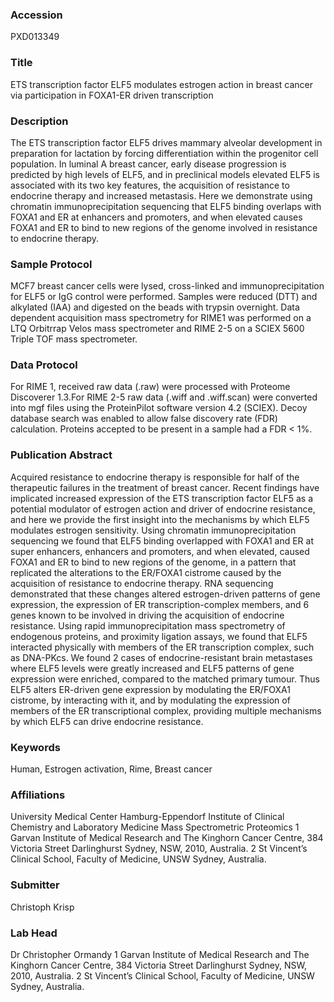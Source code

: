 ### Accession
PXD013349

### Title
ETS transcription factor ELF5 modulates estrogen action in breast cancer via participation in FOXA1-ER driven transcription

### Description
The ETS transcription factor ELF5 drives mammary alveolar development in preparation for lactation by forcing differentiation within the progenitor cell population. In luminal A breast cancer, early disease progression is predicted by high levels of ELF5, and in preclinical models elevated ELF5 is associated with its two key features, the acquisition of resistance to endocrine therapy and increased metastasis. Here we demonstrate using chromatin immunoprecipitation sequencing that ELF5 binding overlaps with FOXA1 and ER at enhancers and promoters, and when elevated causes FOXA1 and ER to bind to new regions of the genome involved in resistance to endocrine therapy.

### Sample Protocol
MCF7 breast cancer cells were lysed, cross-linked and immunoprecipitation for ELF5 or IgG control were performed. Samples were reduced (DTT) and alkylated (IAA) and digested on the beads with trypsin overnight. Data dependent acquisition mass spectrometry for RIME1 was performed on a LTQ Orbitrrap Velos mass spectrometer and RIME 2-5 on a SCIEX 5600 Triple TOF mass spectrometer.

### Data Protocol
For RIME 1, received raw data (.raw) were processed with Proteome Discoverer 1.3.For RIME 2-5 raw data (.wiff and .wiff.scan) were converted into mgf files using the ProteinPilot software version 4.2 (SCIEX). Decoy database search was enabled to allow false discovery rate (FDR) calculation. Proteins accepted to be present in a sample had a FDR < 1%.

### Publication Abstract
Acquired resistance to endocrine therapy is responsible for half of the therapeutic failures in the treatment of breast cancer. Recent findings have implicated increased expression of the ETS transcription factor ELF5 as a potential modulator of estrogen action and driver of endocrine resistance, and here we provide the first insight into the mechanisms by which ELF5 modulates estrogen sensitivity. Using chromatin immunoprecipitation sequencing we found that ELF5 binding overlapped with FOXA1 and ER at super enhancers, enhancers and promoters, and when elevated, caused FOXA1 and ER to bind to new regions of the genome, in a pattern that replicated the alterations to the ER/FOXA1 cistrome caused by the acquisition of resistance to endocrine therapy. RNA sequencing demonstrated that these changes altered estrogen-driven patterns of gene expression, the expression of ER transcription-complex members, and 6 genes known to be involved in driving the acquisition of endocrine resistance. Using rapid immunoprecipitation mass spectrometry of endogenous proteins, and proximity ligation assays, we found that ELF5 interacted physically with members of the ER transcription complex, such as DNA-PKcs. We found 2 cases of endocrine-resistant brain metastases where ELF5 levels were greatly increased and ELF5 patterns of gene expression were enriched, compared to the matched primary tumour. Thus ELF5 alters ER-driven gene expression by modulating the ER/FOXA1 cistrome, by interacting with it, and by modulating the expression of members of the ER transcriptional complex, providing multiple mechanisms by which ELF5 can drive endocrine resistance.

### Keywords
Human, Estrogen activation, Rime, Breast cancer

### Affiliations
University Medical Center Hamburg-Eppendorf
Institute of Clinical Chemistry and Laboratory Medicine
Mass Spectrometric Proteomics
1 Garvan Institute of Medical Research and The Kinghorn Cancer Centre, 384 Victoria Street Darlinghurst Sydney, NSW, 2010, Australia. 2 St Vincent’s Clinical School, Faculty of Medicine, UNSW Sydney, Australia.

### Submitter
Christoph Krisp

### Lab Head
Dr Christopher Ormandy
1 Garvan Institute of Medical Research and The Kinghorn Cancer Centre, 384 Victoria Street Darlinghurst Sydney, NSW, 2010, Australia. 2 St Vincent’s Clinical School, Faculty of Medicine, UNSW Sydney, Australia.


